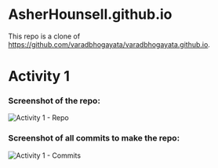 # AsherHounsell.github.io
This repo is a clone of https://github.com/varadbhogayata/varadbhogayata.github.io.

# Activity 1
### Screenshot of the repo:
![Activity 1 - Repo](https://github.com/AsherHounsell/AsherHounsell.github.io/assets/61854862/becd8058-66bd-47ef-bf96-002704e07a19)

### Screenshot of all commits to make the repo:
![Activity 1 - Commits](https://github.com/AsherHounsell/AsherHounsell.github.io/assets/61854862/586045da-138e-4c7b-81bf-90e7dcdaf45f)
